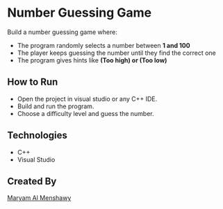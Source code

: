 # Number Guessing Game

Build a number guessing game where:
- The program randomly selects a number between **1 and 100**
- The player keeps guessing the number until they find the correct one
- The program gives hints like **(Too high) or (Too low)**

## How to Run
- Open the project in visual studio or any C++ IDE.
- Build and run the program.
- Choose a difficulty level and guess the number.

## Technologies
- C++
- Visual Studio

## Created By 
[Maryam Al Menshawy](https://github.com/MariamAlMenshawy) 
